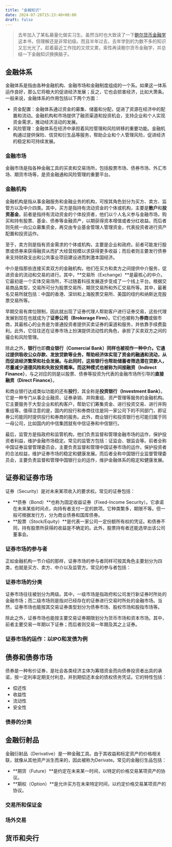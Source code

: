 ```yaml
---
title: "金融知识"
date: 2024-07-26T15:23:40+08:00
draft: false
---
```


> 去年加入了某私募量化做实习生。虽然当时也大致读了一下[鲍尔货币金融学](https://book.douban.com/subject/10484710/)这本书，但理解还是非常初级。而且半年过去，去年学到的为数不多的知识又忘光光了。趁着最近工作找的又烦又累，索性再读鲍尔货币金融学，并总结一下金融知识换换脑子。

## 金融体系

金融体系是指由各种金融机构、金融市场和金融制度组成的一个系。如果这一体系运作良好，那么它将极大的促进经济发展；反之，它也会损害经济，比如大萧条。一般来说，金融体系的作用包括以下两个方面：

- 资金配置：金融体系通过资金的募集、储蓄和分配，促进了资源在经济中的配置和流动。金融机构和市场提供了融资渠道和投资机会，支持企业和个人实现资金需求，推动经济活动的发展。
- 风险管理：金融体系在经济中承担着风险管理和风险转移的重要功能。金融机构通过提供保险、信贷和衍生品等服务，帮助企业和个人管理风险，促进经济的稳定和可持续发展。

### 金融市场

金融市场是指各种金融工具的买卖和交易场所，包括股票市场、债券市场、外汇市场、期货市场等，是资金融通和风险管理的重要平台。

### 金融机构

金融机构是指从事金融服务和金融业务的机构，可按其角色划分为买方、卖方、监管方以及中介四类。其中，买方是指持有流动资金的个体或机构，主要是**散户**和**投资基金**。前者是指持有流动资金的个体投资者，他们以个人名义参与金融市场，购买和持有股票、基金、债券等金融资产，以期获得资本增值或者分红收益。而后者则先统一向公众募集资金，再交由专业基金管理人管理资金，代表投资者进行资产配置和投资运作。

至于，卖方则是指有资金需求的个体或机构，主要是企业和政府。前者可能发行股票或债券来获得融资从而扩大经营规模以求获得更多收益；而后者则主要发行债券来支持财政支出和公共事业项目建设进而刺激本国经济。

中介是指那些连接买卖双方的金融机构，他们在买方和卖方之间提供中介服务，促进资金的流动和交易的进行。其中，**交易所（Exchange）**是最核心的中介。它最初是一个实体交易场所，不过随着科技发展逐步变成了一个线上平台。根据交易商品类型，交易所可分为股票交易所、期货交易所和外汇交易所等。其中，最著名交易所就包括：中国的香港、深圳和上海股票交易所、美国的纽约和纳斯达克股票交易所等。

早期交易有席位限制，因此就出现了证券代理人帮助客户进行证券交易，这些代理发展到现在也就成为了**证券公司（Brokerage Firm）**。它们也被称为**券商**或做市商，其最核心的业务是为普通投资者提供买卖证券的渠道和服务，并依靠手续费盈利。此外，它往往还在证券市场上扮演提供流动性的角色，承担了买卖双方之间的撮合和风险管理。

除此之外，**银行**也即**商业银行（Comercial Bank）**同样也被视作一种中介。它通过提供吸收公众存款、发放贷款等业务，帮助经济体实现了资金的融通和流动，从而促进经济繁荣和社会发展。与此同时，这些银行也帮助储蓄者筛选潜在贷款人，尽量减少道德风险和失败投资概率。而这种模式也被称为**间接融资（Indirect Finance）**，与之对应的则是以股票、债券等投资为代表的金融市场所引导的**直接融资（Direct Finance）**。

和商业银行达成类似功能的还有**投行**，其全称是**投资银行（Investment Bank）**。它是一种专门从事企业融资、证券承销、并购重组、资产管理等服务的金融机构。它主要服务于大型企业和机构客户，帮助它们筹集资金、进行投资交易、进行并购重组等。值得注意的是，国内的投行和券商往往是同一家公司下的不同部门，即证券公司能同时提供投行和券商的服务。此外，商业银行和投资银行也可能归属于同一母公司，比如国内的中信集团就有中信证券和中信银行。

最后，监管方是指政府和监管机构，他们负责监督和管理金融市场的运作，保护投资者利益，维护金融市场稳定。常见的监管方包括：证监会、银监会等。前者全称中国证券监督管理委员会，主要负责监督和管理中国证券市场的运作，保护投资者的合法权益，维护证券市场的稳定和健康发展。而后者全称中国银行业监督管理委员会，主要负责监督和管理中国银行业的运作，维护金融体系的稳定和健康发展。

## 证券和证券市场

证券（Security）是对未来某项收入的要求权。常见的证券包括：

- **债券（Bond）**也称为固定收益证券（Fixed-Income Security）。它承诺在未来某些时间点，向持有者支付一定的款项。它种类繁多，期限不等。但一般可根据发行方，分为商业债券和国库债券。
- **股票（Stock/Equity）**是代表一家公司一定份额所有权的凭证。和债券不同，持有股票所获得的收益是不确定的。此外，股票持有者还能选举出该公司董事会。

### 证券市场的参与者

正如金融机构一节介绍的那样，证券市场的参与者同样可按其角色主要划分为四类，也就是买方、卖方、中介以及监管方。常见的参与者包括：

### 证券市场的分类

证券市场往往被划分为两级。其中，一级市场是指政府和公司发行新证券时所处的金融市场；而二级市场则是指对已经存在的证券进行交易时所处的金融市场。当然，证券市场也能按其交易证券类型划分为债券市场、股权市场和股指市场等。

除此之外，证券市场也能按主要交易证券期限划分为货币市场和资本市场。其中，前者主要交易一年期以下证券；而后者则交易一年期及其之上证券。

### 证券市场的运作：以IPO和发债为例

## 债券和债券市场

债券是一种有价证券，是社会各类经济主体为筹措资金而向债券投资者出具的承诺，按一定利率定期支付利息，并到期偿还本金的债权债务凭证。它的特性包括：

- 偿还性
- 收益性
- 流动性
- 安全性

### 债券的分类

## 金融衍射品

金融衍射品（Derivative）是一种金融工具。由于其收益和标定资产的价格相关联，就像从其他资产派生而来的，因此被称为Derivate。常见的金融衍生品包括：

- **期货（Future）**是约定在未来某一时间，以特定的价格交易某项资产的协议。
- **期权（Option）**是允许买方在未来特定时间，以约定价格交易某项资产的协议。

### 交易所和保证金

### 场外交易

## 货币和央行
